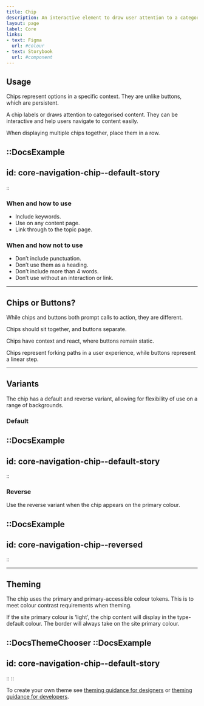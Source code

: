```yaml
---
title: Chip
description: An interactive element to draw user attention to a category.
layout: page
label: Core
links:
- text: Figma
  url: #colour
- text: Storybook
  url: #component
---
```


## Usage
Chips represent options in a specific context. They are unlike buttons, which are persistent.

A chip labels or draws attention to categorised content. They can be interactive and help users navigate to content easily.

When displaying multiple chips together, place them in a row.

::DocsExample
---
id: core-navigation-chip--default-story
---
::

### When and how to use
- Include keywords.
- Use on any content page.
- Link through to the topic page.

### When and how not to use
- Don’t include punctuation.
- Don’t use them as a heading.
- Don’t include more than 4 words.
- Don’t use without an interaction or link.

---

## Chips or Buttons? 
While chips and buttons both prompt calls to action, they are different.

Chips should sit together, and buttons separate.

Chips have context and react, where buttons remain static.

Chips represent forking paths in a user experience, while buttons represent a linear step.

---

## Variants
The chip has a default and reverse variant, allowing for flexibility of use on a range of backgrounds.

### Default
::DocsExample
---
id: core-navigation-chip--default-story
---
::

### Reverse
Use the reverse variant when the chip appears on the primary colour.

::DocsExample
---
id: core-navigation-chip--reversed
---
::

---

## Theming
The chip uses the primary and primary-accessible colour tokens. This is to meet colour contrast requirements when theming.

If the site primary colour is ‘light’, the chip content will display in the type-default colour. The border will always take on the site primary colour. 

::DocsThemeChooser
  ::DocsExample
  ---
  id: core-navigation-chip--default-story
  ---
  ::
::

To create your own theme see [theming guidance for designers]() or [theming guidance for developers]().
